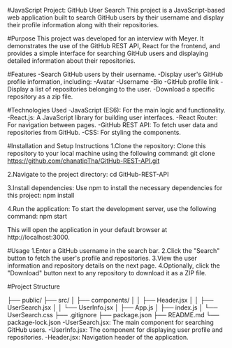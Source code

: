 #JavaScript Project: GitHub User Search
This project is a JavaScript-based web application built to search GitHub users by their username and display their profile information along with their repositories.

#Purpose
This project was developed for an interview with Meyer. It demonstrates the use of the GitHub REST API, React for the frontend, and provides a simple interface for searching GitHub users and displaying detailed information about their repositories.

#Features
-Search GitHub users by their username.
-Display user's GitHub profile information, including:
  -Avatar
  -Username
  -Bio
  -GitHub profile link
-Display a list of repositories belonging to the user.
-Download a specific repository as a zip file.

#Technologies Used
-JavaScript (ES6): For the main logic and functionality.
-React.js: A JavaScript library for building user interfaces.
-React Router: For navigation between pages.
-GitHub REST API: To fetch user data and repositories from GitHub.
-CSS: For styling the components.

#Installation and Setup Instructions
1.Clone the repository: Clone this repository to your local machine using the following command:
git clone https://github.com/chanatipTha/GitHub-REST-API.git

2.Navigate to the project directory:
cd GitHub-REST-API

3.Install dependencies: Use npm to install the necessary dependencies for this project:
npm install

4.Run the application: To start the development server, use the following command:
npm start

This will open the application in your default browser at http://localhost:3000.

#Usage
1.Enter a GitHub username in the search bar.
2.Click the "Search" button to fetch the user's profile and repositories.
3.View the user information and repository details on the next page.
4.Optionally, click the "Download" button next to any repository to download it as a ZIP file.

#Project Structure

├── public/
├── src/
│   ├── components/
│   │   ├── Header.jsx
│   │   ├── UserSearch.jsx
│   │   └── UserInfo.jsx
│   ├── App.js
│   ├── index.js
│   └── UserSearch.css
├── .gitignore
├── package.json
├── README.md
└── package-lock.json
-UserSearch.jsx: The main component for searching GitHub users.
-UserInfo.jsx: The component for displaying user profile and repositories.
-Header.jsx: Navigation header of the application.
